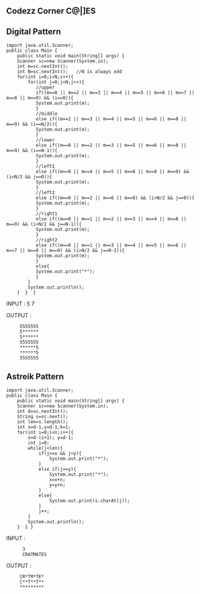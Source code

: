 ## Codezz Corner C@|]ES
## Digital Pattern
    import java.util.Scanner;
    public class Main {
        public static void main(String[] args) {
        Scanner sc=new Scanner(System.in);
        int m=sc.nextInt();
        int N=sc.nextInt();   //N is always odd
        for(int i=0;i<N;i++){ 
            for(int j=0;j<N;j++){
               //upper
               if((m==0 || m==2 || m==3 || m==4 || m==5 || m==6 || m==7 || m==8 || m==9) && (i==0)){
               System.out.print(m);
               }
               //middle
               else if((m==2 || m==3 || m==4 || m==5 || m==6 || m==8 || m==9) && (i==N/2)){
               System.out.print(m);
               }
               //lower
               else if((m==0 || m==2 || m==3 || m==5 || m==6 || m==8 || m==9) && (i==N-1)){
               System.out.print(m);
               }
               //left1
               else if((m==0 || m==4 || m==5 || m==6 || m==8 || m==9) && (i<N/2 && j==0)){
               System.out.print(m);
               }
               //left2
               else if((m==0 || m==2 || m==6 || m==8) && (i>N/2 && j==0)){
               System.out.print(m);
               }
               //right1
               else if((m==0 || m==1 || m==2 || m==3 || m==4 || m==8 || m==9) && (i<N/2 && j==N-1)){
               System.out.print(m);
               }
               //right2
               else if((m==0 || m==1 || m==3 || m==4 || m==5 || m==6 || m==7 || m==8 || m==9) && (i>N/2 && j==N-1)){
               System.out.print(m);
               }
               else{
               System.out.print("*");
               }
            }
            System.out.println(); 
        }  }  }
        
   INPUT : 5 7
          
   OUTPUT :
   
         5555555
         5******
         5******
         5555555
         ******5
         ******5
         5555555
         
## Astreik Pattern
    import java.util.Scanner;
    public class Main {
        public static void main(String[] args) {
        Scanner sc=new Scanner(System.in);
        int d=sc.nextInt();
        String s=sc.next(); 
        int len=s.length();
        int x=d-1,y=d-1,k=1; 
        for(int i=0;i<n;i++){ 
            x=d-(i+1); y=d-1; 
            int j=0;
            while(j<len){
                if(j>=x && j<y){ 
                    System.out.print("*");
                }
                else if(j==y){
                    System.out.print("*");
                    x=x+n;
                    y=y+n;
                }
                else{ 
                    System.out.print(s.charAt(j));
                } 
                j++;
            } 
            System.out.println(); 
        }  } }
        
   INPUT : 
   
          3
          CRATMATES
          
   OUTPUT :
   
         CR*TM*TE*
         C**T**T**
         *********
